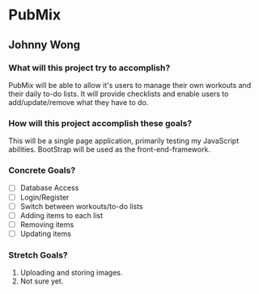 # PubMix
## Johnny Wong

### What will this project try to accomplish?
PubMix will be able to allow it's users to manage their own workouts and their daily
to-do lists. It will provide checklists and enable users to add/update/remove what they
have to do.

### How will this project accomplish these goals?
This will be a single page application, primarily testing my JavaScript abilities.
BootStrap will be used as the front-end-framework.

### Concrete Goals?
- [ ] Database Access
- [ ] Login/Register
- [ ] Switch between workouts/to-do lists
- [ ] Adding items to each list
- [ ] Removing items
- [ ] Updating items

### Stretch Goals?
1. Uploading and storing images.
2. Not sure yet.
